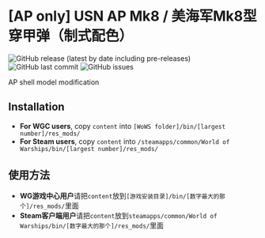 ﻿# [AP only] USN AP Mk8 / 美海军Mk8型穿甲弹（制式配色）

![GitHub release (latest by date including pre-releases)](https://img.shields.io/github/v/release/SEA-group/DanColle-USN-AP-Mk8?include_prereleases)
![GitHub last commit](https://img.shields.io/github/last-commit/SEA-group/DanColle-USN-AP-Mk8)
![GitHub issues](https://img.shields.io/github/issues-raw/SEA-group/DanColle-USN-AP-Mk8)

AP shell model modification

## Installation
* **For WGC users**, copy `content` into `[WoWS folder]/bin/[largest number]/res_mods/`
* **For Steam users**, copy `content` into `/steamapps/common/World of Warships/bin/[largest number]/res_mods/`

## 使用方法
* **WG游戏中心用户**请把`content`放到`[游戏安装目录]/bin/[数字最大的那个]/res_mods/`里面
* **Steam客户端用户**请把`content`放到`steamapps/common/World of Warships/bin/[数字最大的那个]/res_mods/`里面